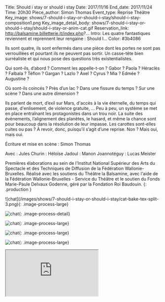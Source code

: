 Title: Should i stay or should i stay
Date: 2017/11/16
End_date: 2017/11/24
Time: 20h30
Piece_author: Simon Thomas
Event_type: Reprise Théâtre
Key_image: shows/7-should-i-stay-or-should-i-stay/should-i-stay-composition1.png
Key_image_detail_body: shows/7-should-i-stay-or-should-i-stay/should-i-stay-or-anim-cat.gif
Reservation_link: http://balsamine.billetterie.it/index.php?...
Intro: Les quatre fantastiques reviennent et reprennent leur rengaine : Should I…
Color: #3b4086


<!-- ????? Les 16, 20, 22, 23 et 24 Novembre à 20h30 -->


Ils sont quatre, ils sont enfermés dans une pièce dont les portes ne sont pas verrouillées et pourtant ils ne peuvent pas sortir. Un casse-tête bien surréaliste et qui nous pose des questions très existentialistes.

Qui sont-ils, d’abord ? Comment les appelle-t-on ? Gabor ? Paola ? Héraclès ? Falbala ? Téflon ? Gargan ? Lazlo&nbsp;? Axel ? Cyrus ? Mia ? Edmée ? Augustine ?

Où sont-ils coincés ? Près d’un lac ? Dans une fissure du temps ? Sur une scène ? Dans une autre dimension ?

Ils parlent de mort, d’exil sur Mars, d'accès à la vie éternelle, du temps qui passe, d'enlisement, de violence gratuite, ... Peu à peu, un système se met en place entraînant les protagonistes dans un trou noir. La suite des évènements, l’alignement des planètes, le hasard, et même la chance sont pour beaucoup dans la résolution de leur impasse. Les carottes sont-elles cuites ou pas ? À revoir, donc, puisqu’il s’agit d’une reprise. Non ? Mais oui, mais oui.

Écriture et mise en scène
:    Simon Thomas

Avec
:    Jules Churin
:    Héloïse Jadoul
:    Manon Joannotéguy
:    Lucas Meister

Premières élaborations au sein de l'Institut National Supérieur des Arts du Spectacle et des Techniques de Diffusion de la Fédération Wallonie-Bruxelles. Réalisé avec les soutiens du Théâtre la Balsamine, avec l'aide de la Fédération Wallonie-Bruxelles - Service du Théâtre et le soutien du Fonds Marie-Paule Delvaux Godenne, géré par la Fondation Roi Baudouin.
{: .production }

<div class="galerie" markdown=true>
![chat](/images/shows/7-should-i-stay-or-should-i-stay/cat-bake-tex-split-3.png){: .image-process-large}

![chat](/images/shows/7-should-i-stay-or-should-i-stay/cat-bake-tex-split-3.png){: .image-process-detail}

![chat](/images/shows/7-should-i-stay-or-should-i-stay/chat-3-queues.png){: .image-process-large}

![chat](/images/shows/7-should-i-stay-or-should-i-stay/cat-bake-tex-split-1.png){: .image-process-large}


![chat](/images/shows/7-should-i-stay-or-should-i-stay/chat-3-queues-transparent.png){: .image-process-large}

<iframe class="video" src="http://player.vimeo.com/video/204352838?color=3b4086"></iframe>

</div>
